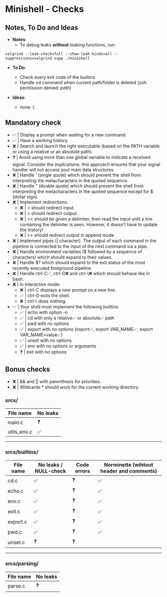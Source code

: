# Minishell - Checks

## Notes, To Do and Ideas

- **Notes**:
    - To debug leaks **without** leaking functions, run:
```
valgrind --leak-check=full --show-leak-kinds=all --suppressions=valgrind.supp ./minishell
```
- **To Do**: 
    - Check every exit code of the builtins
    - Handle cd command when current path/folder is deleted (zsh: permission denied: *path*)

- **Ideas**:
    - none :(

## Mandatory check

- ✅ | Display a prompt when waiting for a new command.
- ✅ | Have a working history.
- ❌ | Search and launch the right executable (based on the PATH variable or using a
relative or an absolute path).
- ❓ | Avoid using more than one global variable to indicate a received signal. Consider
the implications: this approach ensures that your signal handler will not access your
main data structures.
- ❌ | Handle ’ (single quote) which should prevent the shell from interpreting the metacharacters in the quoted sequence.
- ❌ | Handle " (double quote) which should prevent the shell from interpreting the metacharacters in the quoted sequence except for $ (dollar sign).
- ❌ | Implement redirections:
    - ❌ | < should redirect input.
    - ❌ | \> should redirect output.
    - ❌ | << should be given a delimiter, then read the input until a line containing the
delimiter is seen. However, it doesn’t have to update the history!
    - ❌ | \>\> should redirect output in append mode
- ❌ | Implement pipes (| character). The output of each command in the pipeline is
connected to the input of the next command via a pipe.
- ❌ | Handle environment variables ($ followed by a sequence of characters) which
should expand to their values.
- ❌ | Handle $? which should expand to the exit status of the most recently executed
foreground pipeline.
- ❌ | Handle ctrl-C✅, ctrl-D❌ and ctrl-\❌ which should behave like in bash.
- ❌ | In interactive mode:
    - ❌ | ctrl-C displays a new prompt on a new line.
    - ✅ | ctrl-D exits the shell.
    - ❌ | ctrl-\ does nothing.
- ✅ | Your shell must implement the following builtins:
    - ✅ | echo with option -n
    - ✅ | cd with only a relative✅ or absolute✅ path
    - ✅ | pwd with no options
    - ✅ | export with no options (export✅, export VAR_NAME✅, export VAR_NAME=value✅)
    - ✅ | unset with no options
    - ✅ | env with no options or arguments
    - ❓ | exit with no options

## Bonus checks

- ❌ | && and || with parenthesis for priorities.
- ❌ | Wildcards * should work for the current working directory.

### srcs/

| File name | No leaks |
|-----------|-----------|
| main.c | ❓ |
| utils_env.c | ✅ |

---

### srcs/builtins/

| File name | No leaks / NULL-check | Code errors | Norminette (wihtout header and comments) |
|-----------|-----------|-----------|-----------|
| cd.c | ✅ | ❓ | ✅ |
| echo.c | ✅ | ❓ | ✅ |
| env.c | ✅ | ❓ | ✅ |
| exit.c | ✅ | ❓ | ✅ |
| export.c | ✅ | ❓ | ✅ |
| pwd.c | ✅ | ❓ | ✅ |
| unset.c | ❓ | ❓ | |


---

### srcs/parsing/

| File name | No leaks |
|-----------|-----------|
| parse.c | ❓ |